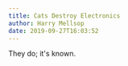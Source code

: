 ```yaml
---
title: Cats Destroy Electronics
author: Harry Mellsop 
date: 2019-09-27T16:03:52
---
```


They do; it's known.
